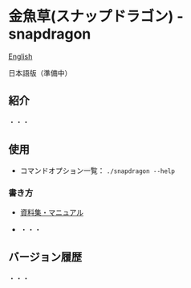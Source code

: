# 金魚草(スナップドラゴン) - snapdragon

[English](../README.md)

日本語版（準備中）

## 紹介

・・・

## 使用

* コマンドオプション一覧： `./snapdragon --help`

### 書き方

* [資料集・マニュアル](./manual_jp.md)

* ・・・

## バージョン履歴

・・・
